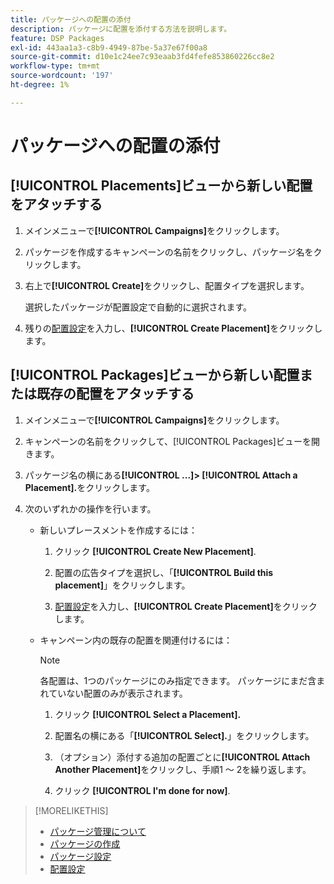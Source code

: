 ```yaml
---
title: パッケージへの配置の添付
description: パッケージに配置を添付する方法を説明します。
feature: DSP Packages
exl-id: 443aa1a3-c8b9-4949-87be-5a37e67f00a8
source-git-commit: d10e1c24ee7c93eaab3fd4fefe853860226cc8e2
workflow-type: tm+mt
source-wordcount: '197'
ht-degree: 1%

---
```


# パッケージへの配置の添付

## [!UICONTROL Placements]ビューから新しい配置をアタッチする

1. メインメニューで&#x200B;**[!UICONTROL Campaigns]**&#x200B;をクリックします。

1. パッケージを作成するキャンペーンの名前をクリックし、パッケージ名をクリックします。

1. 右上で&#x200B;**[!UICONTROL Create]**&#x200B;をクリックし、配置タイプを選択します。

   選択したパッケージが配置設定で自動的に選択されます。

1. 残りの[配置設定](/help/dsp/campaign-management/placements/placement-settings.md)を入力し、**[!UICONTROL Create Placement]**&#x200B;をクリックします。

## [!UICONTROL Packages]ビューから新しい配置または既存の配置をアタッチする

1. メインメニューで&#x200B;**[!UICONTROL Campaigns]**&#x200B;をクリックします。

1. キャンペーンの名前をクリックして、[!UICONTROL Packages]ビューを開きます。

1. パッケージ名の横にある&#x200B;**[!UICONTROL ...]> [!UICONTROL Attach a Placement].**&#x200B;をクリックします。

1. 次のいずれかの操作を行います。

   * 新しいプレースメントを作成するには：

      1. クリック **[!UICONTROL Create New Placement]**.

      1. 配置の広告タイプを選択し、「**[!UICONTROL Build this placement]**」をクリックします。

      1. [配置設定](/help/dsp/campaign-management/placements/placement-settings.md)を入力し、**[!UICONTROL Create Placement]**&#x200B;をクリックします。
   * キャンペーン内の既存の配置を関連付けるには：

      >[!NOTE]
      >
      >各配置は、1つのパッケージにのみ指定できます。 パッケージにまだ含まれていない配置のみが表示されます。

      1. クリック **[!UICONTROL Select a Placement].**

      1. 配置名の横にある「**[!UICONTROL Select].**」をクリックします。

      1. （オプション）添付する追加の配置ごとに&#x200B;**[!UICONTROL Attach Another Placement]**&#x200B;をクリックし、手順1 ～ 2を繰り返します。

      1. クリック **[!UICONTROL I'm done for now]**.


>[!MORELIKETHIS]
>
>* [パッケージ管理について](package-about.md)
>* [パッケージの作成](package-create.md)
>* [パッケージ設定](package-settings.md)
>* [配置設定](/help/dsp/campaign-management/placements/placement-settings.md)

